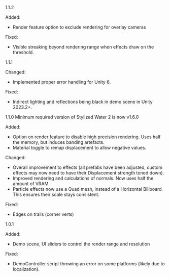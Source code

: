 ﻿1.1.2

Added:
- Render feature option to exclude rendering for overlay cameras

Fixed:
- Visible streaking beyond rendering range when effects draw on the threshold. 

1.1.1

Changed:
- Implemented proper error handling for Unity 6.

Fixed:
- Indirect lighting and reflections being black in demo scene in Unity 2023.2+.

1.1.0
Minimum required version of Stylized Water 2 is now v1.6.0

Added:
- Option on render feature to disable high precision rendering. Uses half the memory, but induces banding artefacts.
- Material toggle to remap displacement to allow negative values.

Changed:
- Overall improvement to effects (all prefabs have been adjusted, custom effects may now need to have their Displacement strength toned down).
- Improved rendering and calculations of normals. Now uses half the amount of VRAM
- Particle effects now use a Quad mesh, instead of a Horizontal Billboard. This ensures their scale stays consistent.

Fixed:
- Edges on trails (corner verts)

1.0.1

Added:
- Demo scene, UI sliders to control the render range and resolution

Fixed:
- DemoController script throwing an error on some platforms (likely due to localization).